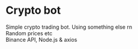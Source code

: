 # Crypto bot

Simple crypto trading bot. Using something else rn\
Random prices etc\
Binance API, Node.js & axios
